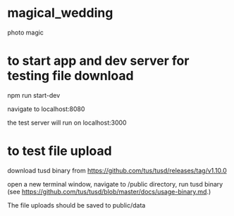 # magical_wedding
photo magic

# to start app and dev server for testing file download
npm run start-dev

navigate to localhost:8080

the test server will run on localhost:3000

# to test file upload
download tusd binary from https://github.com/tus/tusd/releases/tag/v1.10.0

open a new terminal window, navigate to /public directory, run tusd binary (see https://github.com/tus/tusd/blob/master/docs/usage-binary.md.)

The file uploads should be saved to public/data